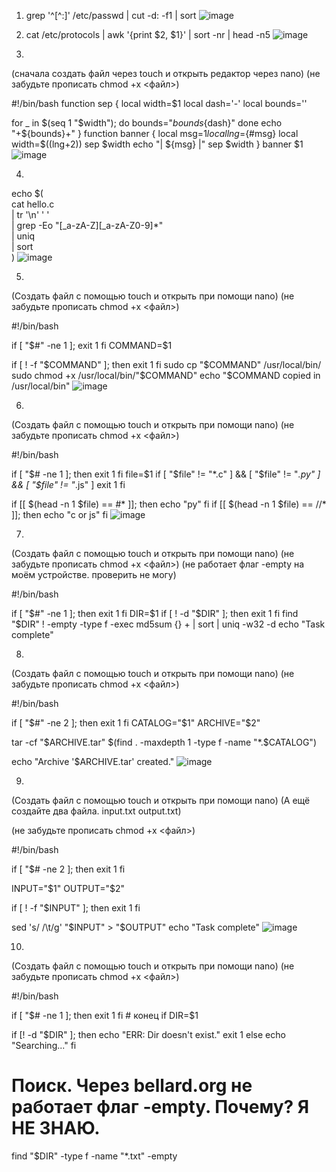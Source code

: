 1. grep '^[^:]' /etc/passwd | cut -d: -f1 | sort
![image](https://github.com/user-attachments/assets/d85786b0-12de-470d-bd88-10469fe87d67)

2. cat /etc/protocols | awk '{print $2, $1}' | sort -nr | head -n5
![image](https://github.com/user-attachments/assets/3428f589-b118-4d64-a213-9bd08eb0c79c)

3.
(сначала создать  файл через touch и открыть редактор через nano)
(не забудьте прописать chmod +x <файл>)

#!/bin/bash
function sep
{
local width=$1
local dash='-'
local bounds=''

for _ in $(seq 1 "$width"); do
bounds="${bounds}${dash}"
done
echo "+${bounds}+"
}
function banner
{
local msg=$1
local lng=${#msg}
local width=$((lng+2))
sep $width
echo "| ${msg} |"
sep $width
}
banner $1
![image](https://github.com/user-attachments/assets/58948661-651b-4003-b709-906d27d1a45c)

4.
echo $( \
 cat hello.c \
 | tr '\n' ' ' \
 | grep -Eo "[_a-zA-Z][_a-zA-Z0-9]*" \
 | uniq \
 | sort \
)
![image](https://github.com/user-attachments/assets/46c66b9f-74c1-4469-aaf9-ab1c77ef09a4)

5.
(Создать файл с помощью touch и открыть при помощи nano)
(не забудьте прописать chmod +x <файл>)

#!/bin/bash

if [ "$#" -ne 1 ];
 exit 1
fi
COMMAND=$1

if [ ! -f "$COMMAND" ]; then
 exit 1
fi
sudo cp "$COMMAND" /usr/local/bin/
sudo chmod +x /usr/local/bin/"$COMMAND"
echo "$COMMAND copied in /usr/local/bin"
![image](https://github.com/user-attachments/assets/ae6cd315-13fc-41ca-875d-995253ceb863)

6.
(Создать файл с помощью touch и открыть при помощи nano)
(не забудьте прописать chmod +x <файл>)

#!/bin/bash

if [ "$# -ne 1 ]; then
 exit 1
fi
file=$1
if [ "$file" != "*.c" ] && [ "$file" != "*.py" ] && [ "$file" != "*.js" ]
 exit 1
fi
 
if [[ $(head -n 1 $file) == \#* ]]; then
 echo "py"
fi
if [[ $(head -n 1 $file) == \//* ]]; then
 echo "c or js"
fi
![image](https://github.com/user-attachments/assets/a9652791-e202-46c7-af51-e91a763e232e)

7.
(Создать файл с помощью touch и открыть при помощи nano)
(не забудьте прописать chmod +x <файл>)
(не работает флаг -empty на моём устройстве. проверить не могу)

#!/bin/bash

if [ "$#" -ne 1 ]; then
 exit 1
fi
DIR=$1
if [ ! -d "$DIR" ]; then
 exit 1
fi
find "$DIR" ! -empty -type f -exec md5sum {} + | sort | uniq -w32 -d
echo "Task complete"

8.
(Создать файл с помощью touch и открыть при помощи nano)
(не забудьте прописать chmod +x <файл>)

#!/bin/bash

if [ "$#" -ne 2 ]; then
 exit 1
fi
CATALOG="$1"
ARCHIVE="$2"

tar -cf "$ARCHIVE.tar" $(find . -maxdepth 1 -type f -name "*.$CATALOG")

echo "Archive '$ARCHIVE.tar' created."
![image](https://github.com/user-attachments/assets/4ecb252e-9b21-4e24-b1a0-23897ab1989b)

9.
(Создать файл с помощью touch и открыть при помощи nano)
(А ещё создайте два файла. input.txt output.txt)

(не забудьте прописать chmod +x <файл>)

#!/bin/bash

if [ "$# -ne 2 ]; then
 exit 1
fi

INPUT="$1"
OUTPUT="$2"

if [ ! -f "$INPUT" ]; then
 exit 1
fi

sed 's/    /\t/g' "$INPUT" > "$OUTPUT"
echo "Task complete"
![image](https://github.com/user-attachments/assets/5537ec83-0878-487a-b487-6d97893142a5)

10.
(Создать файл с помощью touch и открыть при помощи nano)
(не забудьте прописать chmod +x <файл>)

#!/bin/bash

if [ "$# -ne 1 ]; then 
 exit 1
fi # конец if
DIR=$1

if [! -d "$DIR" ]; then
 echo "ERR: Dir doesn't exist."
 exit 1
else
 echo "Searching..."
fi
# Поиск. Через bellard.org не работает флаг -empty. Почему? Я НЕ ЗНАЮ.
find "$DIR" -type f -name "*.txt" -empty
